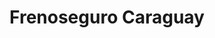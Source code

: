 ---
title: "Frenoseguro Caraguay"
url: /guayaquil/frenoseguro-caraguay/
shop: reparación de automóviles
---